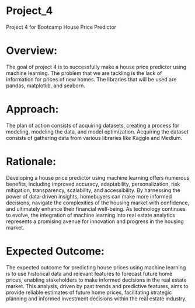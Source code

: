 # Project_4
Project 4 for Bootcamp 
House Price Predictor
# Overview: 
The goal of project 4 is to successfully make a house price predictor using machine learning. The problem that we are tackling is the lack of information for prices of new homes. The libraries that will be used are pandas, matplotlib, and seaborn.
# Approach: 
The plan of action consists of acquiring datasets, creating a process for modeling, modeling the data, and model optimization. Acquiring the dataset consists of gathering data from various libraries like Kaggle and Medium. 
# Rationale: 
Developing a house price predictor using machine learning offers numerous benefits, including improved accuracy, adaptability, personalization, risk mitigation, transparency, scalability, and accessibility. By harnessing the power of data-driven insights, homebuyers can make more informed decisions, navigate the complexities of the housing market with confidence, and ultimately enhance their financial well-being. As technology continues to evolve, the integration of machine learning into real estate analytics represents a promising avenue for innovation and progress in the housing market.
# Expected Outcome: 
The expected outcome for predicting house prices using machine learning is to use historical data and relevant features to forecast future home prices, enabling stakeholders to make informed decisions in the real estate market. This analysis, driven by past trends and predictive features, aims to provide reliable estimates of future home prices, facilitating strategic planning and informed investment decisions within the real estate industry.


